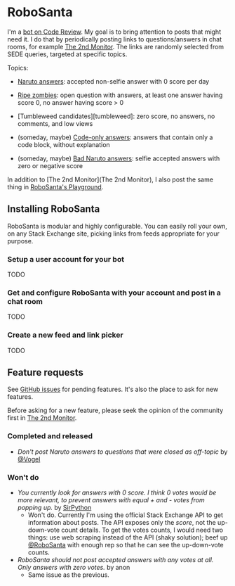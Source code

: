 RoboSanta
=========

I'm a [bot on Code Review][cr-user]. My goal is to bring attention to posts that might need it.
I do that by periodically posting links to questions/answers in chat rooms,
for example [The 2nd Monitor][the-2nd-monitor].
The links are randomly selected from SEDE queries, targeted at specific topics.

Topics:

- [Naruto answers][naruto]: accepted non-selfie answer with 0 score per day

- [Ripe zombies][ripe-zombie]: open question with answers, at least one answer having score 0, no answer having score > 0

- [Tumbleweed candidates][tumbleweed]: zero score, no answers, no comments, and low views

- (someday, maybe) [Code-only answers][code-only-answers]: answers that contain only a code block, without explanation

- (someday, maybe) [Bad Naruto answers][bad-naruto]: selfie accepted answers with zero or negative score

In addition to [The 2nd Monitor](The 2nd Monitor), I also post the same thing in [RoboSanta's Playground][playground].

Installing RoboSanta
--------------------

RoboSanta is modular and highly configurable. You can easily roll your own,
on any Stack Exchange site, picking links from feeds appropriate for your purpose.

### Setup a user account for your bot

TODO

### Get and configure RoboSanta with your account and post in a chat room

TODO

### Create a new feed and link picker

TODO

Feature requests
----------------

See [GitHub issues][issues] for pending features. It's also the place to ask for new features.

Before asking for a new feature, please seek the opinion of the community first in [The 2nd Monitor][the-2nd-monitor].

### Completed and released

- *Don't post Naruto answers to questions that were closed as off-topic* by [@Vogel](http://codereview.stackexchange.com/users/37660/vogel612)

### Won't do

- *You currently look for answers with 0 score. I think 0 votes would be more relevant, to prevent answers with equal + and - votes from popping up.* by [SirPython](http://codereview.stackexchange.com/users/59481/sirpython)
  + Won't do. Currently I'm using the official Stack Exchange API to get information about posts.
    The API exposes only the *score*, not the up-down-vote count details. To get the votes counts,
    I would need two things: use web scraping instead of the API (shaky solution);
    beef up [@RoboSanta](http://codereview.stackexchange.com/users/75639/robosanta) with enough rep
    so that he can see the up-down-vote counts.
- *RoboSanta should not post accepted answers with any votes at all.  Only answers with zero votes.* by anon
  + Same issue as the previous.

[the-2nd-monitor]: http://chat.stackexchange.com/rooms/8595/the-2nd-monitor
[playground]: http://chat.stackexchange.com/rooms/26245/robosantas-playground
[issues]: https://github.com/janosgyerik/robosanta/issues
[cr-user]: http://codereview.stackexchange.com/users/75639/robosanta
[naruto]: http://meta.codereview.stackexchange.com/a/4946/12390
[ripe-zombie]: http://meta.codereview.stackexchange.com/a/4970/12390
[code-only-answers]: http://meta.codereview.stackexchange.com/a/5659/12390
[bad-naruto]: http://meta.codereview.stackexchange.com/a/5660/12390
